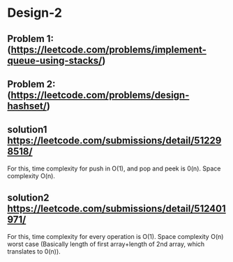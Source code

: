 # Design-2

## Problem 1: (https://leetcode.com/problems/implement-queue-using-stacks/)


## Problem 2:(https://leetcode.com/problems/design-hashset/)


## solution1 https://leetcode.com/submissions/detail/512298518/   
For this, time complexity for push in O(1), and pop and peek is 0(n). Space complexity O(n).

## solution2 https://leetcode.com/submissions/detail/512401971/
For this, time complexity for every operation is O(1). Space complexity O(n) worst case (Basically length of first array+length of 2nd array, which translates to 0(n)).



